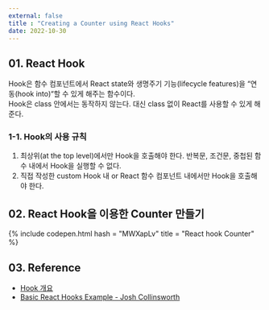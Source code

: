 ```yaml
---
external: false
title : "Creating a Counter using React Hooks"
date: 2022-10-30
---
```


## 01. React Hook

Hook은 함수 컴포넌트에서 React state와 생명주기 기능(lifecycle features)을 “연동(hook into)“할 수 있게 해주는 함수이다.<br>
Hook은 class 안에서는 동작하지 않는다. 대신 class 없이 React를 사용할 수 있게 해준다.<br>

### 1-1. Hook의 사용 규칙

  1. 최상위(at the top level)에서만 Hook을 호출해야 한다. 반복문, 조건문, 중첩된 함수 내에서 Hook을 실행할 수 없다.
  2. 직접 작성한 custom Hook 내 or React 함수 컴포넌트 내에서만 Hook을 호출해야 한다.

## 02. React Hook을 이용한 Counter 만들기

{% include codepen.html hash = "MWXapLv" title = "React hook Counter" %}

## 03. Reference

- [Hook 개요](https://ko.reactjs.org/docs/hooks-overview.html)
- [Basic React Hooks Example - Josh Collinsworth](https://codepen.io/collinsworth/pen/eXxRZb)